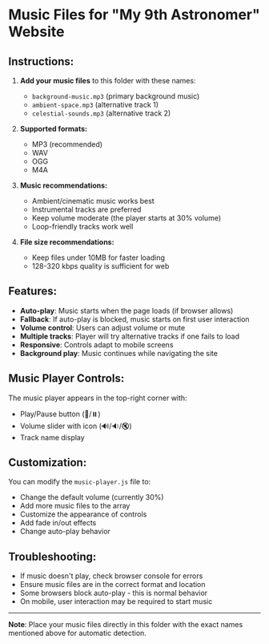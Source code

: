 # Music Files for "My 9th Astronomer" Website

## Instructions:

1. **Add your music files** to this folder with these names:
   - `background-music.mp3` (primary background music)
   - `ambient-space.mp3` (alternative track 1)
   - `celestial-sounds.mp3` (alternative track 2)

2. **Supported formats:**
   - MP3 (recommended)
   - WAV
   - OGG
   - M4A

3. **Music recommendations:**
   - Ambient/cinematic music works best
   - Instrumental tracks are preferred
   - Keep volume moderate (the player starts at 30% volume)
   - Loop-friendly tracks work well

4. **File size recommendations:**
   - Keep files under 10MB for faster loading
   - 128-320 kbps quality is sufficient for web

## Features:

- **Auto-play**: Music starts when the page loads (if browser allows)
- **Fallback**: If auto-play is blocked, music starts on first user interaction
- **Volume control**: Users can adjust volume or mute
- **Multiple tracks**: Player will try alternative tracks if one fails to load
- **Responsive**: Controls adapt to mobile screens
- **Background play**: Music continues while navigating the site

## Music Player Controls:

The music player appears in the top-right corner with:
- Play/Pause button (🎵/⏸️)
- Volume slider with icon (🔊/🔉/🔇)
- Track name display

## Customization:

You can modify the `music-player.js` file to:
- Change the default volume (currently 30%)
- Add more music files to the array
- Customize the appearance of controls
- Add fade in/out effects
- Change auto-play behavior

## Troubleshooting:

- If music doesn't play, check browser console for errors
- Ensure music files are in the correct format and location
- Some browsers block auto-play - this is normal behavior
- On mobile, user interaction may be required to start music

---

**Note**: Place your music files directly in this folder with the exact names mentioned above for automatic detection.
